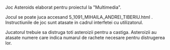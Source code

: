 Joc Asteroids elaborat pentru proiectul la "Multimedia".

Jocul se poate juca accesand 5_1091_MIHAILA_ANDREI_TIBERIU.html . Instructiunile de joc sunt atasate in cadrul interfetei cu utilizatorul.

Jucatorul trebuie sa distruga toti asteroizii pentru a castiga. Asteroizii au atasate numere care indica numarul de rachete necesare pentru distrugerea lor.
